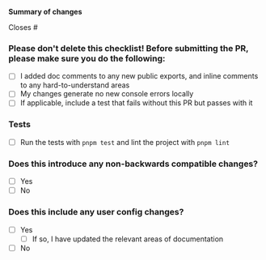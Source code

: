 **Summary of changes**

<!-- This message body should clearly illustrate what problems it solves. -->

Closes # <!-- It's really useful if your PR references an issue where it is discussed ahead of time. If this PR closes any issues, please list them here with a seperate `Closes #<issue-number>` line for each. If there are any related issues that this does not close, list them before the "Closes" prefix. -->

### Please don't delete this checklist! Before submitting the PR, please make sure you do the following:

- [ ] I added doc comments to any new public exports, and inline comments to any hard-to-understand areas
- [ ] My changes generate no new console errors locally
- [ ] If applicable, include a test that fails without this PR but passes with it

### Tests

- [ ] Run the tests with `pnpm test` and lint the project with `pnpm lint`

### Does this introduce any non-backwards compatible changes?

- [ ] Yes
- [ ] No

### Does this include any user config changes?

- [ ] Yes
  - [ ] If so, I have updated the relevant areas of documentation
- [ ] No
